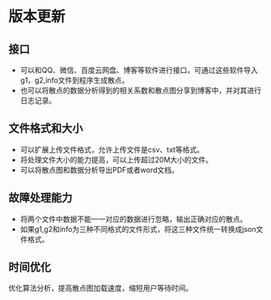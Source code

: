 # 版本更新
## 接口

- 可以和QQ、微信、百度云网盘、博客等软件进行接口，可通过这些软件导入g1，g2,info文件到程序生成散点。
- 也可以将散点的数据分析得到的相关系数和散点图分享到博客中，并对其进行日志记录。 

## 文件格式和大小

- 可以扩展上传文件格式，允许上传文件是csv、txt等格式。  
- 将处理文件大小的能力提高，可以上传超过20M大小的文件。 
- 可以将散点图和数据分析导出PDF或者word文档。

## 故障处理能力

- 将两个文件中数据不能一一对应的数据进行忽略，输出正确对应的散点。  
- 如果g1,g2和info为三种不同格式的文件形式，将这三种文件统一转换成json文件格式。

## 时间优化
   优化算法分析，提高散点图加载速度，缩短用户等待时间。
